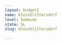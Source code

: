 ```yaml
---
layout: budget2
name: Kleinblittersdorf
level: kommune
state: SL
slug: Kleinblittersdorf

---
```




